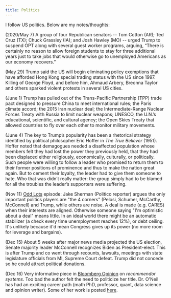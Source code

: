 ```yaml
---
title: Politics
---
```


I follow US politics. Below are my notes/thoughts:

(2020/May 7) A group of four Republican senators -- Tom Cotton (AR); Ted Cruz (TX); Chuck Grassley (IA); and Josh Hawley (MO) -- urged Trump to suspend OPT along with several guest worker programs, arguing, “There is certainly no reason to allow foreign students to stay for three additional years just to take jobs that would otherwise go to unemployed Americans as our economy recovers.”

(May 29) Trump said the US will begin eliminating policy exemptions that have afforded Hong Kong special trading status with the US since 1997. Killing of George Floyd, and before him, Ahmaud Arbery, Breonna Taylor and others sparked violent protests in several US cities.

(June 1) Trump has pulled out of the Trans-Pacific Partnership (TPP) trade pact designed to pressure China to meet international rules; the Paris climate accord; the 2015 Iran nuclear deal; the Intermediate-Range Nuclear Forces Treaty with Russia to limit nuclear weapons; UNESCO, the U.N.’s educational, scientific, and cultural agency; the Open Skies Treaty that allowed countries to fly over each other to monitor military movements. 

(June 4) The key to Trump’s popularity has been a rhetorical strategy identified by political philosopher Eric Hoffer in *The True Believer* (1951). Hoffer noted that demagogues needed a disaffected population whose members felt they had lost the power they previously held, that they had been displaced either religiously, economically, culturally, or politically. Such people were willing to follow a leader who promised to return them to their former positions of prominence and thus to make the nation great again. But to cement their loyalty, the leader had to give them someone to hate. Who that was didn’t really matter: the group simply had to be blamed for all the troubles the leader’s supporters were suffering.

(Nov 11) [Odd Lots](https://www.bloomberg.com/podcasts/odd_lots) episode: Jake Sherman (Politico reporter) argues the only important politics players are "the 4 corners" (Pelosi, Schumer, McCarthy, McConnell) and Trump, while others are noise. A deal is made (e.g. CARES) when their interests are aligned. Otherwise someone saying "I'm optimistic about a deal" means little.  In an ideal world there might be an automatic stabilizer (a check every time unemployment reaches 12%), or debt ceiling. It's unlikely because it'd mean Congress gives up its power (no more room for leverage and bargains).

(Dec 15) About 5 weeks after major news media projected the US election, Senate majority leader McConnell recognizes Biden as President-elect. This is after Trump and co went through recounts, lawsuits, meetings with state legislature officials from MI, Supreme Court defeat. Trump did not concede so he could attract political donations.

(Dec 16) Very informative piece in [Bloomberg Opinion](https://www.bloomberg.com/opinion/articles/2020-09-21/tiktok-s-algorithm-can-t-be-trusted) on *recommendor systems*. Too bad the author felt the need to politicize her title. Dr. O'Neil has had an exciting career path (math PhD, professor, quant, data science and opinion writer). Some of her work is posted [here](https://mathbabe.org/contact/). 
